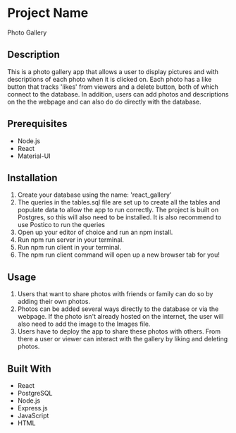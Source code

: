 # Project Name
Photo Gallery

## Description

This is a photo gallery app that allows a user to  display pictures and with descriptions of each photo when it is clicked on. Each photo has a like button that tracks 'likes' from viewers and a delete button, both of which connect to the database. In addition, users can add photos and descriptions on the the webpage and can also do do directly with the database.

## Prerequisites
- Node.js
- React
- Material-UI

## Installation
1. Create your database using the name: 'react_gallery'
2. The queries in the tables.sql file are set up to create all the  tables and populate data to allow the app to run correctly. The project is built on Postgres, so this will also need to be installed. It is also recommend to use Postico to run the queries 
3. Open up your editor of choice and run an npm install.
4. Run npm run server in your terminal.
5. Run npm run client in your terminal.
6. The npm run client command will open up a new browser tab for you!

## Usage

1. Users that want to share photos with friends or family can do so by adding their own photos.
2. Photos can be added several ways directly to the database or via the webpage. If the photo isn't already hosted on the internet, the user will also need to add the image to the Images file. 
3. Users have to deploy the app to share these photos with others. From there a user or viewer can  interact with the gallery by liking and deleting photos. 

## Built With

- React
- PostgreSQL
- Node.js
- Express.js
- JavaScript
- HTML
